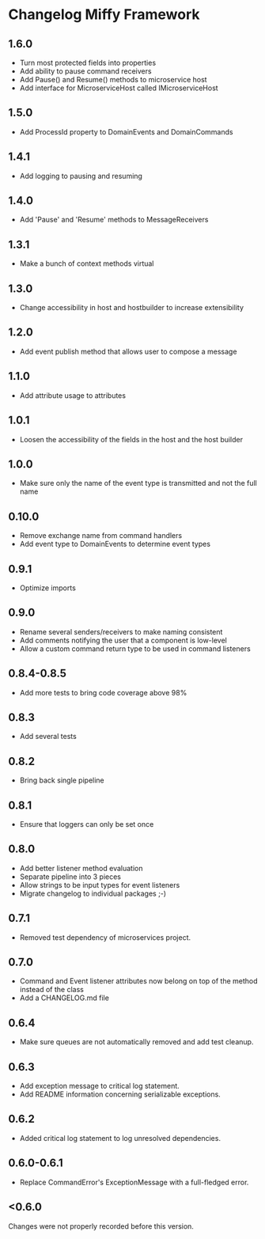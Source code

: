# Changelog Miffy Framework

## 1.6.0

- Turn most protected fields into properties
- Add ability to pause command receivers
- Add Pause() and Resume() methods to microservice host
- Add interface for MicroserviceHost called IMicroserviceHost

## 1.5.0

- Add ProcessId property to DomainEvents and DomainCommands

## 1.4.1

- Add logging to pausing and resuming

## 1.4.0

- Add 'Pause' and 'Resume' methods to MessageReceivers

## 1.3.1

- Make a bunch of context methods virtual

## 1.3.0

- Change accessibility in host and hostbuilder to increase extensibility

## 1.2.0

- Add event publish method that allows user to compose a message

## 1.1.0

- Add attribute usage to attributes

## 1.0.1

- Loosen the accessibility of the fields in the host and the host builder

## 1.0.0

- Make sure only the name of the event type is transmitted and not the full name

## 0.10.0

- Remove exchange name from command handlers
- Add event type to DomainEvents to determine event types

## 0.9.1

- Optimize imports

## 0.9.0

- Rename several senders/receivers to make naming consistent
- Add comments notifying the user that a component is low-level
- Allow a custom command return type to be used in command listeners

## 0.8.4-0.8.5

- Add more tests to bring code coverage above 98%

## 0.8.3

- Add several tests

## 0.8.2

- Bring back single pipeline

## 0.8.1

- Ensure that loggers can only be set once

## 0.8.0

- Add better listener method evaluation
- Separate pipeline into 3 pieces
- Allow strings to be input types for event listeners
- Migrate changelog to individual packages ;-)

## 0.7.1

- Removed test dependency of microservices project.

## 0.7.0

- Command and Event listener attributes now belong on top of the method instead of the class
- Add a CHANGELOG.md file

## 0.6.4

- Make sure queues are not automatically removed and add test cleanup.

## 0.6.3

- Add exception message to critical log statement.
- Add README information concerning serializable exceptions.

## 0.6.2

- Added critical log statement to log unresolved dependencies.

## 0.6.0-0.6.1

- Replace CommandError's ExceptionMessage with a full-fledged error.

## <0.6.0

Changes were not properly recorded before this version.
